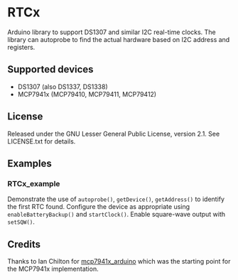 # RTCx

Arduino library to support DS1307 and similar I2C real-time
clocks. The library can autoprobe to find the actual hardware based on
I2C address and registers.

## Supported devices

*  DS1307 (also DS1337, DS1338)
*  MCP7941x (MCP79410, MCP79411, MCP79412)

## License
Released under the GNU Lesser General Public License, version 2.1. See
LICENSE.txt for details.

## Examples

### RTCx_example

Demonstrate the use of `autoprobe()`, `getDevice()`, `getAddress()` to
identify the first RTC found. Configure the device as appropriate
using `enableBatteryBackup()` and `startClock()`. Enable square-wave
output with `setSQW()`.

## Credits

Thanks to Ian Chilton for
[mcp7941x_arduino](https://github.com/ichilton/mcp7941x_arduino) which
was the starting point for the MCP7941x implementation.
